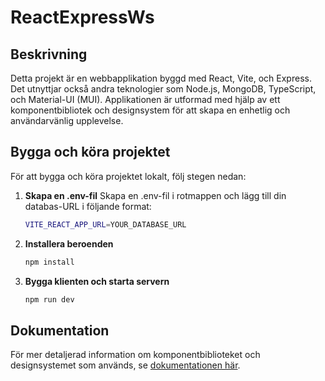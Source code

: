 # ReactExpressWs
## Beskrivning
Detta projekt är en webbapplikation byggd med React, Vite, och Express. Det utnyttjar också andra teknologier som Node.js, MongoDB, TypeScript, och Material-UI (MUI). Applikationen är utformad med hjälp av ett komponentbibliotek och designsystem för att skapa en enhetlig och användarvänlig upplevelse.

## Bygga och köra projektet

För att bygga och köra projektet lokalt, följ stegen nedan:


1. **Skapa en .env-fil**
Skapa en .env-fil i rotmappen och lägg till din databas-URL i följande format:
    ```bash
    VITE_REACT_APP_URL=YOUR_DATABASE_URL
2. **Installera beroenden**
   ```bash
   npm install
3. **Bygga klienten och starta servern**
    ```bash
    npm run dev

## Dokumentation

För mer detaljerad information om komponentbiblioteket och designsystemet som används, se [dokumentationen här](https://mui.com/material-ui/getting-started/).

